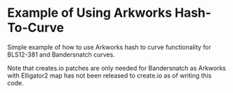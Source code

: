 # Example of Using Arkworks Hash-To-Curve

Simple example of how to use Arkworks hash to curve functionality for BLS12-381 and Bandersnatch curves.

Note that creates.io patches are only needed for Bandersnatch as Arkworks with Elligator2 map has not been released to create.io as of writing this code.

